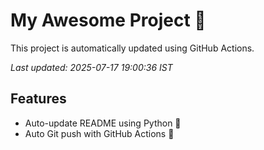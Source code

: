 # My Awesome Project 🚀

This project is automatically updated using GitHub Actions.

_Last updated: 2025-07-17 19:00:36 IST_

## Features
- Auto-update README using Python 🐍
- Auto Git push with GitHub Actions 🤖
